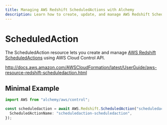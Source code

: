 ```yaml
---
title: Managing AWS Redshift ScheduledActions with Alchemy
description: Learn how to create, update, and manage AWS Redshift ScheduledActions using Alchemy Cloud Control.
---
```


# ScheduledAction

The ScheduledAction resource lets you create and manage [AWS Redshift ScheduledActions](https://docs.aws.amazon.com/redshift/latest/userguide/) using AWS Cloud Control API.

http://docs.aws.amazon.com/AWSCloudFormation/latest/UserGuide/aws-resource-redshift-scheduledaction.html

## Minimal Example

```ts
import AWS from "alchemy/aws/control";

const scheduledaction = await AWS.Redshift.ScheduledAction("scheduledaction-example", {
  ScheduledActionName: "scheduledaction-scheduledaction",
});
```

